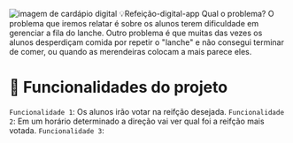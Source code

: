 ![imagem de cardápio digital](https://images.app.goo.gl/JHuuYg2YFLbzsvGj8)
💡Refeição-digital-app
 Qual o problema? O problema que iremos relatar é sobre os alunos terem dificuldade em gerenciar a fila do lanche. Outro problema é que muitas das vezes os alunos desperdiçam comida por repetir o "lanche" e não consegui terminar de comer, ou quando as merendeiras colocam a mais parece eles.
# :hammer: Funcionalidades do projeto
  `Funcionalidade 1`: Os alunos irão votar na reifção desejada. 
  `Funcionalidade 2`: Em um horário determinado a direção vai ver qual foi a reifção mais votada.
  `Funcionalidade 3`:
 

